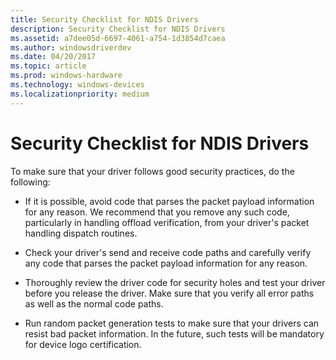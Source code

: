 ```yaml
---
title: Security Checklist for NDIS Drivers
description: Security Checklist for NDIS Drivers
ms.assetid: a7dee05d-6697-4061-a754-1d3854d7caea
ms.author: windowsdriverdev
ms.date: 04/20/2017
ms.topic: article
ms.prod: windows-hardware
ms.technology: windows-devices
ms.localizationpriority: medium
---
```


# Security Checklist for NDIS Drivers





To make sure that your driver follows good security practices, do the following:

-   If it is possible, avoid code that parses the packet payload information for any reason. We recommend that you remove any such code, particularly in handling offload verification, from your driver's packet handling dispatch routines.

-   Check your driver's send and receive code paths and carefully verify any code that parses the packet payload information for any reason.

-   Thoroughly review the driver code for security holes and test your driver before you release the driver. Make sure that you verify all error paths as well as the normal code paths.

-   Run random packet generation tests to make sure that your drivers can resist bad packet information. In the future, such tests will be mandatory for device logo certification.

 

 





